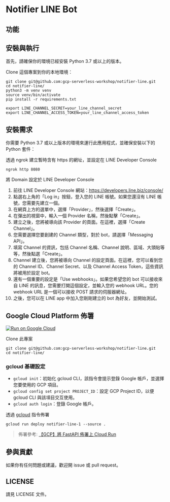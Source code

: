 # Notifier LINE Bot

## 功能


## 安裝與執行

首先，請確保你的環境已經安裝 Python 3.7 或以上的版本。

Clone 這個專案到你的本地環境：
```
git clone git@github.com:gcp-serverless-workshop/notifier-line.git
cd notifier-line/
python3 -m venv venv
source venv/bin/activate
pip install -r requirements.txt
```

```
export LINE_CHANNEL_SECRET=your_line_channel_secret
export LINE_CHANNEL_ACCESS_TOKEN=your_line_channel_access_token
```

## 安裝需求

你需要 Python 3.7 或以上版本的環境來運行此應用程式，並確保安裝以下的 Python 套件：

透過 ngrok 建立暫時含有 https 的網址，並設定在 LINE Developer Console

```
ngrok http 8080
```

將 Domain 設定於 LINE Developer Console

1. 前往 LINE Developer Console 網站：https://developers.line.biz/console/
2. 點選右上角的「Log in」按鈕，登入您的 LINE 帳號。如果您還沒有 LINE 帳號，您需要先建立一個。
3. 在網頁上方的選單中，選擇「Provider」，然後選擇「Create」。
4. 在彈出的視窗中，輸入一個 Provider 名稱，然後點擊「Create」。
5. 建立之後，您將被導向該 Provider 的頁面。在這裡，選擇「Create Channel」。
6. 您需要選擇您要創建的 Channel 類型，對於 bot，請選擇「Messaging API」。
7. 填寫 Channel 的資訊，包括 Channel 名稱、Channel 說明、區域、大頭貼等等，然後點選「Create」。
8. Channel 建立後，您將被導向 Channel 的設定頁面。在這裡，您可以看到您的 Channel ID、Channel Secret、以及 Channel Access Token，這些資訊將被用於設定 bot。
9. 還有一個重要的設定是「Use webhooks」。如果您希望您的 bot 可以接收來自 LINE 的訊息，您需要打開這個設定，並輸入您的 webhook URL。您的 webhook URL 是一個可以接收 POST 請求的伺服器網址。
10. 之後，您可以在 LINE app 中加入您剛剛建立的 bot 為好友，並開始測試。

## Google Cloud Platform 佈署

[![Run on Google Cloud](https://deploy.cloud.run/button.svg)](https://deploy.cloud.run)

Clone 此專案

```
git clone git@github.com:gcp-serverless-workshop/notifier-line.git
cd notifier-line/
```

### gcloud 基礎設定

- `gcloud init`：初始化 gcloud CLI，該指令會提示登錄 Google 帳戶，並選擇您要使用的 GCP 項目。
- `gcloud config set project PROJECT_ID`：設定 GCP Project ID，以便 gcloud CLI 與該項目交互使用。
- `gcloud auth login`：登錄 Google 帳戶。

透過 [gcloud](https://cloud.google.com/sdk/docs/install?hl=zh-cn) 指令佈署

```
gcloud run deploy notifier-line-1 --source .
```

> 佈署參考: [【GCP】將 FastAPI 佈署上 Cloud Run](https://nijialin.com/2023/03/19/gcp-why-need-cloudrun-as-serverless/#5-%E4%BD%88%E7%BD%B2%E5%88%B0-Google-Cloud-Run)

## 參與貢獻

如果你有任何問題或建議，歡迎開 issue 或 pull request。

## LICENSE

請見 LICENSE 文件。
